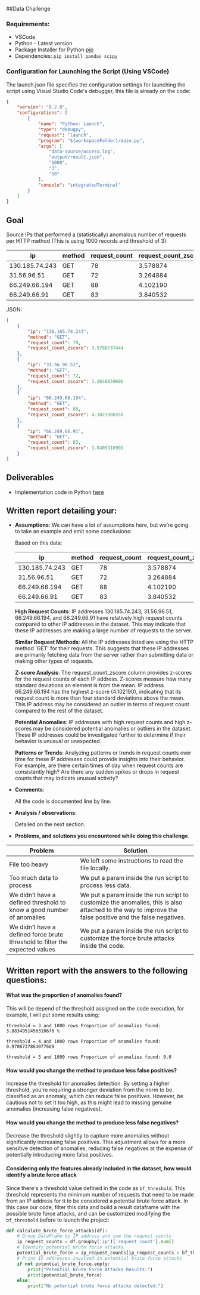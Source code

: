 ##Data Challenge

### Requirements:

- VSCode
- Python - Latest version
- Package Installer for Python [pip](https://pip.pypa.io/en/stable/installation/)
- Dependencies: `pip install pandas scipy`


### Configuration for Launching the Script (Using VSCode)

The launch.json file specifies the configuration settings for launching the script using Visual Studio Code's debugger, this file is already on the code:

```json
{
    "version": "0.2.0",
    "configurations": [
        {
            "name": "Python: Launch",
            "type": "debugpy",
            "request": "launch",
            "program": "${workspaceFolder}/main.py",
            "args": [
                "data-source/access.log",
                "output/result.json",
                "1000",
                "3",
                "10"
            ],
            "console": "integratedTerminal"
        }
    ]
}
```

## Goal

Source IPs that performed a (statistically) anomalous number of requests per HTTP method (This is using 1000 records and threshold of 3):

| ip            | method | request_count | request_count_zscore |
|---------------|--------|---------------|----------------------|
| 130.185.74.243 | GET    | 78            | 3.578874             |
| 31.56.96.51    | GET    | 72            | 3.264884             |
| 66.249.66.194 | GET    | 88            | 4.102190             |
| 66.249.66.91  | GET    | 83            | 3.840532             |

JSON:


```json
[
    {
        "ip": "130.185.74.243",
        "method": "GET",
        "request_count": 78,
        "request_count_zscore": 3.5788737444
    },
    {
        "ip": "31.56.96.51",
        "method": "GET",
        "request_count": 72,
        "request_count_zscore": 3.2648839696
    },
    {
        "ip": "66.249.66.194",
        "method": "GET",
        "request_count": 88,
        "request_count_zscore": 4.1021900358
    },
    {
        "ip": "66.249.66.91",
        "method": "GET",
        "request_count": 83,
        "request_count_zscore": 3.8405318901
    }
]

```

## Deliverables

- Implementation code in Python [here](https://github.com/natacardona/meli-data-test/blob/main/main.py)

## Written report detailing your:

- **Assumptions**: We can have a lot of assumptions here, but we're going to take an example and emit some conclusions:

    Based on this data:


    | ip            | method | request_count | request_count_zscore |
    |---------------|--------|---------------|----------------------|
    | 130.185.74.243 | GET    | 78            | 3.578874             |
    | 31.56.96.51    | GET    | 72            | 3.264884             |
    | 66.249.66.194 | GET    | 88            | 4.102190             |
    | 66.249.66.91  | GET    | 83            | 3.840532             |

    **High Request Counts**: IP addresses 130.185.74.243, 31.56.96.51, 66.249.66.194, and 66.249.66.91 have relatively high request counts compared to other IP addresses in the dataset. This may indicate that these IP addresses are making a large number of requests to the server.

    **Similar Request Methods**: All the IP addresses listed are using the HTTP method 'GET' for their requests. This suggests that these IP addresses are primarily fetching data from the server rather than submitting data or making other types of requests.

    **Z-score Analysis**: The request_count_zscore column provides z-scores for the request counts of each IP address. Z-scores measure how many standard deviations an element is from the mean. IP address 66.249.66.194 has the highest z-score (4.102190), indicating that its request count is more than four standard deviations above the mean. This IP address may be considered an outlier in terms of request count compared to the rest of the dataset.

    **Potential Anomalies**: IP addresses with high request counts and high z-scores may be considered potential anomalies or outliers in the dataset. These IP addresses could be investigated further to determine if their behavior is unusual or unexpected.

   **Patterns or Trends**: Analyzing patterns or trends in request counts over time for these IP addresses could provide insights into their behavior. For example, are there certain times of day when request counts are consistently high? Are there any sudden spikes or drops in request counts that may indicate unusual activity?

- **Comments**: 

    All the code is documented line by line.

- **Analysis / observations**: 

    Detailed on the next section.

- **Problems, and solutions you encountered while doing this challenge**.

| Problem                               | Solution                                                                                     |
|---------------------------------------|----------------------------------------------------------------------------------------------|
| File too heavy                        | We left some instructions to read the file locally.                                           |
| Too much data to process             | We put a param inside the run script to process less data.                                    |
| We didn’t have a defined threshold to know a good number of anomalies | We put a param inside the run script to customize the anomalies, this is also attached to the way to improve the false positive and the false negatives. |
| We didn’t have a defined force brute threshold to filter the expected values | We put a param inside the run script to customize the force brute attacks inside the code. |

## Written report with the answers to the following questions:

#### What was the proportion of anomalies found?

This will be depend of the threshold assigned on the code execution, for example, I will put some results using:

`threshold = 3 and 1000 rows
Proportion of anomalies found: 3.8834951456310676 %`

`threshold = 4 and 1000 rows
Proportion of anomalies found: 0.9708737864077669`

`threshold = 5 and 1000 rows
Proportion of anomalies found: 0.0`

#### How would you change the method to produce less false positives?

Increase the threshold for anomalies detection. By setting a higher threshold, you're requiring a stronger deviation from the norm to be classified as an anomaly, which can reduce false positives. However, be cautious not to set it too high, as this might lead to missing genuine anomalies (increasing false negatives).


#### How would you change the method to produce less false negatives?

Decrease the threshold slightly to capture more anomalies without significantly increasing false positives. This adjustment allows for a more sensitive detection of anomalies, reducing false negatives at the expense of potentially introducing more false positives.

#### Considering only the features already included in the dataset, how would identify a brute force attack

Since there's a threshold value defined in the code as `bf_threshold`. This threshold represents the minimum number of requests that need to be made from an IP address for it to be considered a potential brute force attack. In this case our code, filter this data and build a result dataframe with the possible brute force attacks, and can be customized modifying the `bf_threshold` before to launch the project:

```python
def calculate_brute_force_attacks(df):    
    # Group DataFrame by IP address and sum the request counts
    ip_request_counts = df.groupby('ip')['request_count'].sum()
    # Identify potential brute force attacks
    potential_brute_force = ip_request_counts[ip_request_counts > bf_threshold]
    # Print IP addresses involved in potential brute force attacks
    if not potential_brute_force.empty:
        print("Potential Brute Force Attacks Results:")
        print(potential_brute_force)
    else:
        print("No potential brute force attacks detected.")
```
